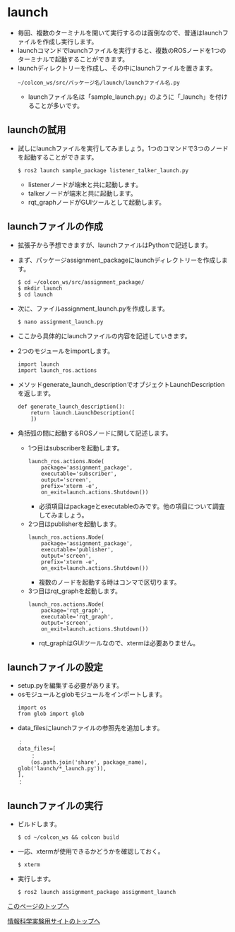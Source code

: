 # launch
- 毎回、複数のターミナルを開いて実行するのは面倒なので、普通はlaunchファイルを作成し実行します。
- launchコマンドでlaunchファイルを実行すると、複数のROSノードを1つのターミナルで起動することができます。
- launchディレクトリーを作成し、その中にlaunchファイルを置きます。
    ```
    ~/colcon_ws/src/パッケージ名/launch/launchファイル名.py
    ```
    - launchファイル名は「sample_launch.py」のように「_launch」を付けることが多いです。

## launchの試用
- 試しにlaunchファイルを実行してみましょう。1つのコマンドで3つのノードを起動することができます。
    ```
    $ ros2 launch sample_package listener_talker_launch.py
    ```
    - listenerノードが端末と共に起動します。
    - talkerノードが端末と共に起動します。
    - rqt_graphノードがGUIツールとして起動します。


## launchファイルの作成
- 拡張子から予想できますが、launchファイルはPythonで記述します。
- まず、パッケージassignment_packageにlaunchディレクトリーを作成します。
    ```
    $ cd ~/colcon_ws/src/assignment_package/
    $ mkdir launch
    $ cd launch
    ```
- 次に、ファイルassignment_launch.pyを作成します。
    ```
    $ nano assignment_launch.py
    ```

- ここから具体的にlaunchファイルの内容を記述していきます。

- 2つのモジュールをimportします。
    ```
    import launch
    import launch_ros.actions
    ```

- メソッドgenerate_launch_descriptionでオブジェクトLaunchDescriptionを返します。
    ```
    def generate_launch_description():
        return launch.LaunchDescription([
        ])
    ```

- 角括弧の間に起動するROSノードに関して記述します。
    - 1つ目はsubscriberを起動します。
        ```
        launch_ros.actions.Node(
            package='assignment_package',
            executable='subscriber',
            output='screen',
            prefix='xterm -e',
            on_exit=launch.actions.Shutdown())
        ```
        - 必須項目はpackageとexecutableのみです。他の項目について調査してみましょう。
    - 2つ目はpublisherを起動します。
        ```
        launch_ros.actions.Node(
            package='assignment_package',
            executable='publisher',
            output='screen',
            prefix='xterm -e',
            on_exit=launch.actions.Shutdown())
        ```
        - 複数のノードを起動する時はコンマで区切ります。
    - 3つ目はrqt_graphを起動します。
        ```
        launch_ros.actions.Node(
            package='rqt_graph',
            executable='rqt_graph',
            output='screen',
            on_exit=launch.actions.Shutdown())
        ```
        - rqt_graphはGUIツールなので、xtermは必要ありません。


## launchファイルの設定
- setup.pyを編集する必要があります。
- osモジュールとglobモジュールをインポートします。
    ```
    import os
    from glob import glob
    ```
- data_filesにlaunchファイルの参照先を追加します。
    ```
    ：
    data_files=[
        ：
        (os.path.join('share', package_name), glob('launch/*_launch.py')),
    ],
    ：
    ```

## launchファイルの実行
- ビルドします。
    ```
    $ cd ~/colcon_ws && colcon build
    ```

- 一応、xtermが使用できるかどうかを確認しておく。
    ```
    $ xterm
    ```

- 実行します。
    ```
    $ ros2 launch assignment_package assignment_launch
    ```

[このページのトップへ](#)

[情報科学実験用サイトのトップへ](https://stl-apu.github.io/laboratory_experiments/)
